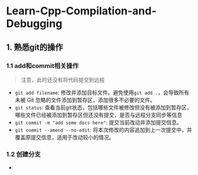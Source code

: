# Learn-Cpp-Compilation-and-Debugging

## 1. 熟悉git的操作

### 1.1 add和commit相关操作

> 注意，此时还没有将代码提交到远程

- `git add filename`: 修改并添加目标文件。避免使用`git add .`，会导致所有未被 Git 忽略的文件添加到暂存区，添加很多不必要的文件。
- `git status`: 查看当前git状态，包括哪些文件被修改但没有被添加到暂存区，哪些文件已经被添加到暂存区但还没有提交，是否与远程分支同步等信息
- `git commit -m "add some docs here"`: 提交当前改动并添加提交信息。
- `git commit --amend --no-edit`: 将本次修改的内容追加到上一次提交中，并覆盖原提交信息，适用于改动较小的情况。
### 1.2 创建分支

- 

